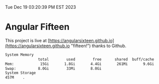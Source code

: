 Tue Dec 19 03:20:39 PM EST 2023

# Angular Fifteen


This project is live at [https://angularsixteen.github.io](https://angularsixteen.github.io "fifteen!") thanks to Github.

```bash
System Memory
               total        used        free      shared  buff/cache   available
Mem:            15Gi       1.8Gi       4.4Gi       261Mi       9.6Gi        13Gi
Swap:          8.0Gi        33Mi       8.0Gi
System Storage
457M	.
